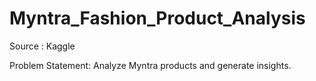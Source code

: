 # Myntra_Fashion_Product_Analysis

Source : Kaggle

Problem Statement: Analyze Myntra products and generate insights.
